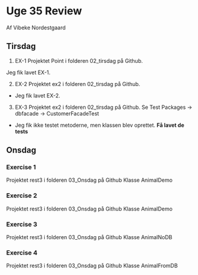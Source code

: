 
# Uge 35 Review
Af Vibeke Nordestgaard
## Tirsdag
1. EX-1
Projektet Point i folderen 02_tirsdag på Github.

Jeg fik lavet EX-1.

2. EX-2
Projektet ex2 i folderen 02_tirsdag på Github.

* Jeg fik lavet EX-2.

3. EX-3
Projektet ex2 i folderen 02_tirsdag på Github.
Se Test Packages -> dbfacade -> CustomerFacadeTest
* Jeg fik ikke testet metoderne, men klassen blev oprettet.
**Få lavet de tests**

## Onsdag
### Exercise 1
Projektet rest3 i folderen 03_Onsdag på Github
Klasse AnimalDemo

### Exercise 2
Projektet rest3 i folderen 03_Onsdag på Github
Klasse AnimalDemo

### Exercise 3
Projektet rest3 i folderen 03_Onsdag på Github
Klasse AnimalNoDB

### Exercise 4
Projektet rest3 i folderen 03_Onsdag på Github
Klasse AnimalFromDB
